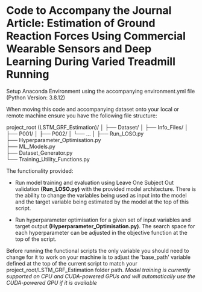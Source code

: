 # Code to Accompany the Journal Article: Estimation of Ground Reaction Forces Using Commercial Wearable Sensors and Deep Learning During Varied Treadmill Running

Setup Anaconda Environment using the accompanying environment.yml file (Python Version: 3.8.12)

When moving this code and accompanying dataset onto your local or remote machine ensure you have the following file structure: 

project_root (LSTM_GRF_Estimation)/
│
├── Dataset/
│   ├── Info_Files/
│   ├── P001/
│   ├── P002/
│   └── ...
│
├── Run_LOSO.py  
├── Hyperparameter_Optimisation.py  
├── ML_Models.py  
├── Dataset_Generator.py  
└── Training_Utility_Functions.py  

The functionality provided: 
* Run model training and evaluation using Leave One Subject Out validation **(Run_LOSO.py)** with the provided model architecture. There is the ability to change the variables being used as input into the model and the target variable being estimated by the model at the top of this script. 

* Run hyperparameter optimisation for a given set of input variables and target output **(Hyperparameter_Optimisation.py)**. The search space for each hyperparameter can be adjusted in the objective function at the top of the script. 

Before running the functional scripts the only variable you should need to change for it to work on your machine is to adjust the 'base_path' variable defined at the top of the current script to match your project_root/LSTM_GRF_Estimation folder path. 
*Model training is currently supported on CPU and CUDA-powered GPUs and will automatically use the CUDA-powered GPU if it is available*
